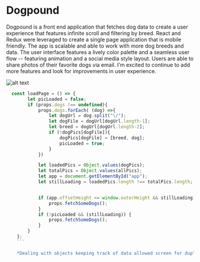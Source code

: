 # Dogpound

Dogpound is a front end application that fetches dog data to create a user experience that features infinite scroll and filtering by breed. React and Redux were leveraged to create a single page application that is mobile friendly. The app is scalable and able to work with more dog breeds and data. The user interface features a lively color palette and a seamless user flow -- featuring animation and a social media style layout. Users are able to share photos of their favorite dogs via email. I'm excited to continue to add more features and look for improvements in user experience.

![alt text](https://dogpound.s3-us-west-1.amazonaws.com/Screen+Shot+2021-02-01+at+4.12.52+PM.png "ScreenShot")

```javascript
  const loadPage = () => {
        let picLoaded = false;
        if (props.dogs !== undefined){
            props.dogs.forEach( (dog) =>{
                let dogUrl = dog.split("\/");
                let dogFile = dogUrl[dogUrl.length-1];
                let breed = dogUrl[dogUrl.length-2];
                if (!dogPics[dogFile]){
                    dogPics[dogFile] = [breed, dog];
                    picLoaded = true;
                }
            })

            let loadedPics = Object.values(dogPics);
            let totalPics = Object.values(allPics);
            let app = document.getElementById("app");
            let stillLoading = loadedPics.length !== totalPics.length;


            if (app.offsetHeight <= window.outerHeight && stillLoading) {
                props.fetchSomeDogs();
            }
            if (!picLoaded && (stillLoading)) {
                props.fetchSomeDogs();
            } 
        }
    };    
    ```
    
    *Dealing with objects keeping track of data allowed screen for duplicates and keep track of breeds.
